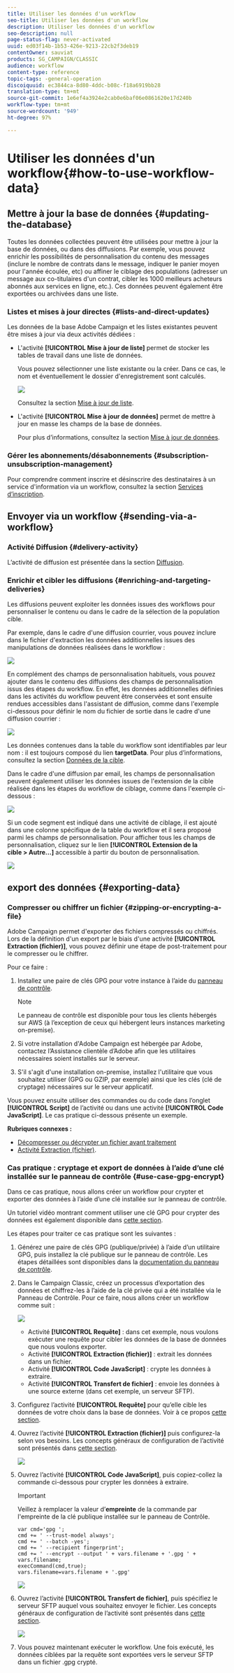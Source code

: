 ```yaml
---
title: Utiliser les données d'un workflow
seo-title: Utiliser les données d'un workflow
description: Utiliser les données d'un workflow
seo-description: null
page-status-flag: never-activated
uuid: ed03f14b-1b53-426e-9213-22cb2f3deb19
contentOwner: sauviat
products: SG_CAMPAIGN/CLASSIC
audience: workflow
content-type: reference
topic-tags: -general-operation
discoiquuid: ec3844ca-8d80-4ddc-b08c-f18a6919bb28
translation-type: tm+mt
source-git-commit: 1e6ef4a3924e2cab0e6baf06e0861620e17d240b
workflow-type: tm+mt
source-wordcount: '949'
ht-degree: 97%

---
```



# Utiliser les données d&#39;un workflow{#how-to-use-workflow-data}

## Mettre à jour la base de données {#updating-the-database}

Toutes les données collectées peuvent être utilisées pour mettre à jour la base de données, ou dans des diffusions. Par exemple, vous pouvez enrichir les possibilités de personnalisation du contenu des messages (inclure le nombre de contrats dans le message, indiquer le panier moyen pour l&#39;année écoulée, etc) ou affiner le ciblage des populations (adresser un message aux co-titulaires d&#39;un contrat, cibler les 1000 meilleurs acheteurs abonnés aux services en ligne, etc.). Ces données peuvent également être exportées ou archivées dans une liste.

### Listes et mises à jour directes {#lists-and-direct-updates}

Les données de la base Adobe Campaign et les listes existantes peuvent être mises à jour via deux activités dédiées :

* L&#39;activité **[!UICONTROL Mise à jour de liste]** permet de stocker les tables de travail dans une liste de données.

   Vous pouvez sélectionner une liste existante ou la créer. Dans ce cas, le nom et éventuellement le dossier d&#39;enregistrement sont calculés.

   ![](assets/s_user_create_list.png)

   Consultez la section [Mise à jour de liste](../../workflow/using/list-update.md).

* L&#39;activité **[!UICONTROL Mise à jour de données]** permet de mettre à jour en masse les champs de la base de données.

   Pour plus d’informations, consultez la section [Mise à jour de données](../../workflow/using/update-data.md).

### Gérer les abonnements/désabonnements {#subscription-unsubscription-management}

Pour comprendre comment inscrire et désinscrire des destinataires à un service d&#39;information via un workflow, consultez la section [Services d’inscription](../../workflow/using/subscription-services.md).

## Envoyer via un workflow {#sending-via-a-workflow}

### Activité Diffusion {#delivery-activity}

L’activité de diffusion est présentée dans la section [Diffusion](../../workflow/using/delivery.md).

### Enrichir et cibler les diffusions {#enriching-and-targeting-deliveries}

Les diffusions peuvent exploiter les données issues des workflows pour personnaliser le contenu ou dans le cadre de la sélection de la population cible.

Par exemple, dans le cadre d&#39;une diffusion courrier, vous pouvez inclure dans le fichier d&#39;extraction les données additionnelles issues des manipulations de données réalisées dans le workflow :

![](assets/s_advuser_add_data_postal_mail.png)

En complément des champs de personnalisation habituels, vous pouvez ajouter dans le contenu des diffusions des champs de personnalisation issus des étapes du workflow. En effet, les données additionnelles définies dans les activités du workflow peuvent être conservées et sont ensuite rendues accessibles dans l&#39;assistant de diffusion, comme dans l&#39;exemple ci-dessous pour définir le nom du fichier de sortie dans le cadre d&#39;une diffusion courrier :

![](assets/s_advuser_using_additional_data.png)

Les données contenues dans la table du workflow sont identifiables par leur nom : il est toujours composé du lien **targetData**. Pour plus d’informations, consultez la section [Données de la cible](../../workflow/using/data-life-cycle.md#target-data).

Dans le cadre d&#39;une diffusion par email, les champs de personnalisation peuvent également utiliser les données issues de l&#39;extension de la cible réalisée dans les étapes du workflow de ciblage, comme dans l&#39;exemple ci-dessous :

![](assets/s_advuser_add_data_email.png)

Si un code segment est indiqué dans une activité de ciblage, il est ajouté dans une colonne spécifique de la table du workflow et il sera proposé parmi les champs de personnalisation. Pour afficher tous les champs de personnalisation, cliquez sur le lien **[!UICONTROL Extension de la cible > Autre...]** accessible à partir du bouton de personnalisation.

![](assets/s_advuser_segment_code_select.png)

## export des données {#exporting-data}

### Compresser ou chiffrer un fichier {#zipping-or-encrypting-a-file}

Adobe Campaign permet d&#39;exporter des fichiers compressés ou chiffrés. Lors de la définition d&#39;un export par le biais d&#39;une activité **[!UICONTROL Extraction (fichier)]**, vous pouvez définir une étape de post-traitement pour le compresser ou le chiffrer.

Pour ce faire :

1. Installez une paire de clés GPG pour votre instance à l’aide du [panneau de contrôle](https://docs.adobe.com/content/help/fr-FR/control-panel/using/instances-settings/gpg-keys-management.html#encrypting-data).

   >[!NOTE]
   >
   >Le panneau de contrôle est disponible pour tous les clients hébergés sur AWS (à l’exception de ceux qui hébergent leurs instances marketing on-premise).

1. Si votre installation d&#39;Adobe Campaign est hébergée par Adobe, contactez l’Assistance clientèle d’Adobe afin que les utilitaires nécessaires soient installés sur le serveur.
1. S&#39;il s&#39;agit d&#39;une installation on-premise, installez l&#39;utilitaire que vous souhaitez utiliser (GPG ou GZIP, par exemple) ainsi que les clés (clé de cryptage) nécessaires sur le serveur applicatif.

Vous pouvez ensuite utiliser des commandes ou du code dans l’onglet **[!UICONTROL Script]** de l’activité ou dans une activité **[!UICONTROL Code JavaScript]**. Le cas pratique ci-dessous présente un exemple.

**Rubriques connexes :**

* [Décompresser ou décrypter un fichier avant traitement](../../workflow/using/importing-data.md#unzipping-or-decrypting-a-file-before-processing)
* [Activité Extraction (fichier)](../../workflow/using/extraction--file-.md).

### Cas pratique : cryptage et export de données à l’aide d’une clé installée sur le panneau de contrôle {#use-case-gpg-encrypt}

Dans ce cas pratique, nous allons créer un workflow pour crypter et exporter des données à l’aide d’une clé installée sur le panneau de contrôle.

Un tutoriel vidéo montrant comment utiliser une clé GPG pour crypter des données est également disponible dans [cette section](https://docs.adobe.com/content/help/fr-FR/campaign-classic-learn/tutorials/administrating/control-panel-acc/gpg-key-management/using-a-gpg-key-to-encrypt-data.html).

Les étapes pour traiter ce cas pratique sont les suivantes :

1. Générez une paire de clés GPG (publique/privée) à l’aide d’un utilitaire GPG, puis installez la clé publique sur le panneau de contrôle. Les étapes détaillées sont disponibles dans la [documentation du panneau de contrôle](https://docs.adobe.com/content/help/fr-FR/control-panel/using/instances-settings/gpg-keys-management.html#encrypting-data).

1. Dans le Campaign Classic, créez un processus d’exportation des données et chiffrez-les à l’aide de la clé privée qui a été installée via le Panneau de Contrôle. Pour ce faire, nous allons créer un workflow comme suit :

   ![](assets/gpg-workflow-encrypt.png)

   * Activité **[!UICONTROL Requête]** : dans cet exemple, nous voulons exécuter une requête pour cibler les données de la base de données que nous voulons exporter.
   * Activité **[!UICONTROL Extraction (fichier)]** : extrait les données dans un fichier.
   * Activité **[!UICONTROL Code JavaScript]** : crypte les données à extraire.
   * Activité **[!UICONTROL Transfert de fichier]** : envoie les données à une source externe (dans cet exemple, un serveur SFTP).

1. Configurez l’activité **[!UICONTROL Requête]** pour qu’elle cible les données de votre choix dans la base de données. Voir à ce propos [cette section](../../workflow/using/query.md).

1. Ouvrez l’activité **[!UICONTROL Extraction (fichier)]** puis configurez-la selon vos besoins. Les concepts généraux de configuration de l’activité sont présentés dans [cette section](../../workflow/using/extraction--file-.md).

   ![](assets/gpg-data-extraction.png)

1. Ouvrez l’activité **[!UICONTROL Code JavaScript]**, puis copiez-collez la commande ci-dessous pour crypter les données à extraire.

   >[!IMPORTANT]
   >
   >Veillez à remplacer la valeur d’**empreinte** de la commande par l&#39;empreinte de la clé publique installée sur le panneau de Contrôle.

   ```
   var cmd='gpg ';
   cmd += ' --trust-model always';
   cmd += ' --batch -yes';
   cmd += ' --recipient fingerprint';
   cmd += ' --encrypt --output ' + vars.filename + '.gpg ' + vars.filename;
   execCommand(cmd,true);
   vars.filename=vars.filename + '.gpg'
   ```

   ![](assets/gpg-script.png)

1. Ouvrez l’activité **[!UICONTROL Transfert de fichier]**, puis spécifiez le serveur SFTP auquel vous souhaitez envoyer le fichier. Les concepts généraux de configuration de l’activité sont présentés dans [cette section](../../workflow/using/file-transfer.md).

   ![](assets/gpg-file-transfer.png)

1. Vous pouvez maintenant exécuter le workflow. Une fois exécuté, les données ciblées par la requête sont exportées vers le serveur SFTP dans un fichier .gpg crypté.


